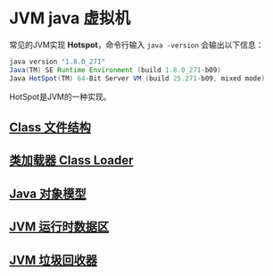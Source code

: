 # JVM java 虚拟机
常见的JVM实现 **Hotspot**，命令行输入 `java -version` 会输出以下信息：
```java
java version "1.8.0_271"
Java(TM) SE Runtime Environment (build 1.8.0_271-b09)
Java HotSpot(TM) 64-Bit Server VM (build 25.271-b09, mixed mode)
```
HotSpot是JVM的一种实现。

## [Class 文件结构](t01_clazz)

## [类加载器 Class Loader](t02_class_loader)

## [Java 对象模型](t03_objectmodel)

## [JVM 运行时数据区](t04_dataarea)

## [JVM 垃圾回收器](t05_gc)